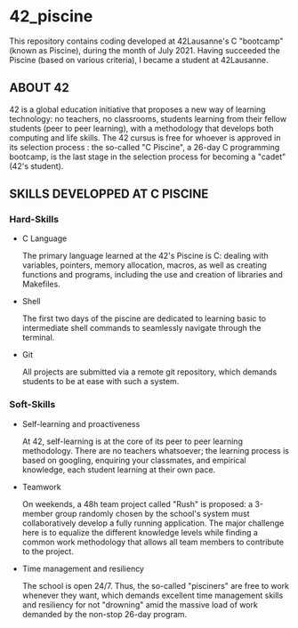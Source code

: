 # 42_piscine

This repository contains coding developed at 42Lausanne's C "bootcamp" (known as Piscine), during the month of July 2021.
Having succeeded the Piscine (based on various criteria), I became a student at 42Lausanne.

## ABOUT 42

42 is a global education initiative that proposes a new way of learning technology: no teachers,
no classrooms, students learning from their fellow students (peer to peer learning), with a
methodology that develops both computing and life skills.
The 42 cursus is free for whoever is approved in its selection process : the so-called "C Piscine", a 26-day C programming bootcamp,
is the last stage in the selection process for becoming a "cadet" (42's student).

## SKILLS DEVELOPPED AT C PISCINE

### Hard-Skills
- C Language

  The primary language learned at the 42's Piscine is C: dealing with variables,
  pointers, memory allocation, macros, as well as creating functions and programs,
  including the use and creation of libraries and Makefiles.

- Shell

  The first two days of the piscine are dedicated to learning basic to intermediate
  shell commands to seamlessly navigate through the terminal.

- Git

  All projects are submitted via a remote git repository, which demands students to
  be at ease with such a system.
  
### Soft-Skills
- Self-learning and proactiveness

  At 42, self-learning is at the core of its peer to peer learning methodology. There
  are no teachers whatsoever; the learning process is based on googling, enquiring
  your classmates, and empirical knowledge, each student learning at their own pace.

- Teamwork

  On weekends, a 48h team project called "Rush" is proposed: a 3-member group randomly
  chosen by the school's system must collaboratively develop a fully running application.
  The major challenge here is to equalize the different knowledge levels while finding a
  common work methodology that allows all team members to contribute to the project.

- Time management and resiliency

  The school is open 24/7. Thus, the so-called "pisciners" are free to work whenever
  they want, which demands excellent time management skills and resiliency for not
  "drowning" amid the massive load of work demanded by the non-stop 26-day program.
